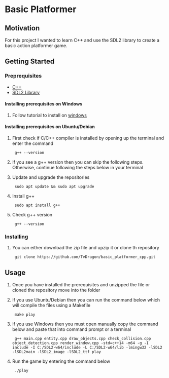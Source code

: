 # Basic Platformer
## Motivation

For this project I wanted to learn C++ and use the SDL2 library to create a basic action platformer game.

## Getting Started

### Preprequisites

- [C++](https://sourceforge.net/projects/mingw-w64/files/Toolchains%20targetting%20Win32/Personal%20Builds/mingw-builds/installer/mingw-w64-install.exe/download)
- [SDL2 Library](https://www.libsdl.org/download-2.0.php)

#### Installing prerequisites on Windows
1. Follow tutorial to install on [windows](https://www.matsson.com/prog/sdl2-mingw-w64-tutorial.php)

#### Installing prerequisites on Ubuntu/Debian
1. First check if C/C++ compiler is installed by opening up the terminal and enter the command

		g++ --version

2. If you see a g++ version then you can skip the following steps. Otherwise, continue following the steps below in your terminal

3. Update and upgrade the repositories

		sudo apt update && sudo apt upgrade

4. Install g++

		sudo apt install g++

5. Check g++ version

		g++ --version

### Installing
1. You can either download the zip file and upzip it or clone th repository

		git clone https://github.com/TvDragon/basic_platformer_cpp.git
	
## Usage

1. Once you have installed the prerequisites and unzipped the file or cloned the repository move into the folder

2. If you use Ubuntu/Debian then you can run the command below which will compile the files using a Makefile

		make play

3. If you use Windows then you must open manually copy the command below and paste that into command prompt or a terminal

		g++ main.cpp entity.cpp draw_objects.cpp check_collision.cpp object_detection.cpp render_window.cpp -std=c++14 -m64 -g -I include -I C:/SDL2-w64/include -L C:/SDL2-w64/lib -lmingw32 -lSDL2 -lSDL2main -lSDL2_image -lSDL2_ttf play

4. Run the game by entering the command below

		./play